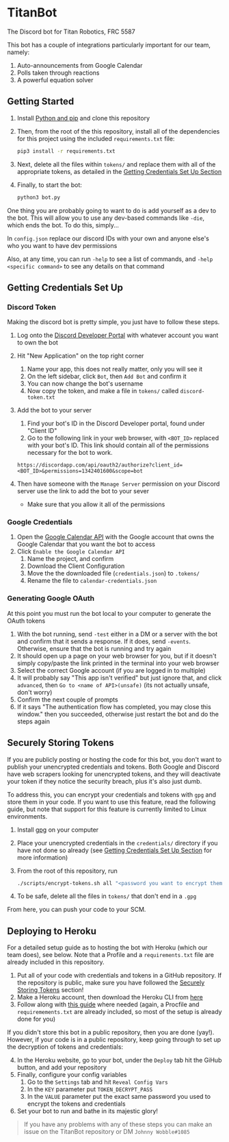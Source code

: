 # TitanBot

The Discord bot for Titan Robotics, FRC 5587

This bot has a couple of integrations particularly important for our team, namely:

1. Auto-announcements from Google Calendar
2. Polls taken through reactions
3. A powerful equation solver

## Getting Started


1. Install [Python and pip](https://www.makeuseof.com/tag/install-pip-for-python/) and clone this repository

2. Then, from the root of the this repository, install all of the dependencies for this project using the included `requirements.txt` file:
    ```bash
    pip3 install -r requirements.txt
    ```

3. Next, delete all the files within `tokens/` and replace them with all of the appropriate tokens, as detailed in the [Getting Credentials Set Up Section](#Getting-Credentials-Set-Up)

4. Finally, to start the bot:

    ```bash
    python3 bot.py
    ```

One thing you are probably going to want to do is add yourself as a dev to the bot. This will allow you to use any dev-based commands like `-die`, which ends the bot. To do this, simply...

In `config.json` replace our discord IDs with your own and anyone else's who you want to have dev permissions

Also, at any time, you can run `-help` to see a list of commands, and `-help <specific command>` to see any details on that command

## Getting Credentials Set Up

### Discord Token

Making the discord bot is pretty simple, you just have to follow these steps.

1. Log onto the [Discord Developer Portal](https://discordapp.com/login?redirect_to=%2Fdevelopers%2Fapplications%2F) with whatever account you want to own the bot
2. Hit "New Application" on the top right corner
    1. Name your app, this does not really matter, only you will see it
    2. On the left sidebar, click `Bot`, then `Add Bot` and confirm it
    3. You can now change the bot's username
    4. Now copy the token, and make a file in `tokens/` called `discord-token.txt`
3. Add the bot to your server
    1. Find your bot's ID in the Discord Developer portal, found under "Client ID"
    2. Go to the following link in your web browser, with `<BOT_ID>` replaced with your bot's ID. This link should contain all of the permissions necessary for the bot to work.

    ```plaintext
    https://discordapp.com/api/oauth2/authorize?client_id=<BOT_ID>&permissions=1342401600&scope=bot
    ```

4. Then have someone with the `Manage Server` permission on your Discord server use the link to add the bot to your sever
    * Make sure that you allow it all of the permissions

### Google Credentials

1. Open the [Google Calendar API](https://developers.google.com/calendar/quickstart/python) with the Google account that owns the Google Calendar that you want the bot to access
2. Click `Enable the Google Calendar API`
    1. Name the project, and confirm
    2. Download the Client Configuration
    3. Move the the downloaded file (`credentials.json`) to `.tokens/`
    4. Rename the file to `calendar-credentials.json`

### Generating Google OAuth

At this point you must run the bot local to your computer to generate the OAuth tokens

1. With the bot running, send `-test` either in a DM or a server with the bot and confirm that it sends a response. If it does, send `-events`. Otherwise, ensure that the bot is running and try again
2. It should open up a page on your web browser for you, but if it doesn't simply copy/paste the link printed in the terminal into your web browser
3. Select the correct Google account (if you are logged in to multiple)
4. It will probably say "This app isn't verified" but just ignore that, and click `advanced`, then `Go to <name of API>(unsafe)` (its not actually unsafe, don't worry)
5. Confirm the next couple of prompts
6. If it says "The authentication flow has completed, you may close this window." then you succeeded, otherwise just restart the bot and do the steps again

## Securely Storing Tokens

If you are publicly posting or hosting the code for this bot, you don't want to publish your unencrypted credentials and tokens. Both Google and Discord have web scrapers looking for unencrypted tokens, and they will deactivate your token if they notice the security breach, plus it's also just dumb.

To address this, you can encrypt your credentials and tokens with `gpg` and store them in your code. If you want to use this feature, read the following guide, but note that support for this feature is currently limited to Linux environments.

1. Install [gpg](http://blog.ghostinthemachines.com/2015/03/01/how-to-use-gpg-command-line/) on your computer
2. Place your unencrypted credentials in the `credentials/` directory if you have not done so already (see [Getting Credentials Set Up Section](#Getting-Credentials-Set-Up) for more information)
3. From the root of this repository, run

    ```bash
    ./scripts/encrypt-tokens.sh all "<password you want to encrypt them with>"
    ```

4. To be safe, delete all the files in `tokens/` that don't end in a `.gpg`

From here, you can push your code to your SCM.

## Deploying to Heroku

For a detailed setup guide as to hosting the bot with Heroku (which our team does), see below. Note that a Profile and a `requirements.txt` file are already included in this repository.

1. Put all of your code with credentials and tokens in a GitHub repository. If the repository is public, make sure you have followed the [Securely Storing Tokens](##Securely-Storing-Tokens) section!
2. Make a Heroku account, then download the Heroku CLI from [here](https://devcenter.heroku.com/articles/heroku-cli#download-and-install)
3. Follow along with [this guide](https://www.youtube.com/watch?v=BPvg9bndP1U) where needed (again, a Procfile and `requiremements.txt` are already included, so most of the setup is already done for you)

If you didn't store this bot in a public repository, then you are done (yay!). However, if your code is in a public repository, keep going through to set up the decryption of tokens and credentials:

4. In the Heroku website, go to your bot, under the `Deploy` tab hit the GiHub button, and add your repository
5. Finally, configure your config variables
    1. Go to the `Settings` tab and hit `Reveal Config Vars`
    2. In the `KEY` parameter put `TOKEN_DECRYPT_PASS`
    3. In the `VALUE` parameter put the exact same password you used to encrypt the tokens and credentials
6. Set your bot to run and bathe in its majestic glory!

> If you have any problems with any of these steps you can make an issue on the TitanBot repository or DM `Johnny Wobble#1085`